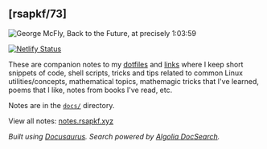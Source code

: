 ## [rsapkf/73]

![George McFly, Back to the Future, at precisely 1:03:59](mcfly.png)

[![Netlify Status](https://api.netlify.com/api/v1/badges/8e7bba5d-546f-4672-9b3b-a6efbecf7fa4/deploy-status)](https://app.netlify.com/sites/rsapkf-notes/deploys)

These are companion notes to my [dotfiles](https://github.com/rsapkf/config) and [links](https://github.com/rsapkf/42/) where I keep short snippets of code, shell scripts, tricks and tips related to common Linux utilities/concepts, mathematical topics, mathemagic tricks that I've learned, poems that I like, notes from books I've read, etc.

Notes are in the [`docs/`](https://github.com/rsapkf/73/tree/main/docs) directory.

View all notes: [notes.rsapkf.xyz](https://notes.rsapkf.xyz/)

_Built using [Docusaurus](https://docusaurus.io/). Search powered by [Algolia DocSearch](https://github.com/algolia/docsearch/)._
